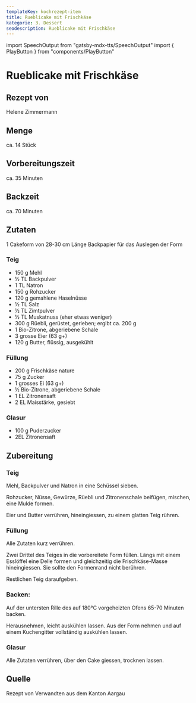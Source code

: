 ```yaml
---
templateKey: kochrezept-item
title: Rueblicake mit Frischkäse
kategorie: 3. Dessert
seodescription: Rueblicake mit Frischkäse
---
```

import SpeechOutput from "gatsby-mdx-tts/SpeechOutput"
import { PlayButton } from "components/PlayButton"

<SpeechOutput id="kochrezept-helen-zimmermann-rueblicake-mit-frischkaese" customPlayButton={PlayButton}>

# Rueblicake mit Frischkäse

## Rezept von
Helene Zimmermann

## Menge

ca. 14 Stück

## Vorbereitungszeit
ca. 35 Minuten

## Backzeit
ca. 70 Minuten

## Zutaten
1 Cakeform von 28-30 cm Länge 
Backpapier für das Auslegen der Form 

### Teig 
- 150 g Mehl
- ½ TL Backpulver
- 1 TL Natron
- 150 g Rohzucker
- 120 g gemahlene Haselnüsse
- ½ TL Salz
- ½ TL Zimtpulver 
- ½ TL Muskatnuss (eher etwas weniger)
- 300 g Rüebli, gerüstet, gerieben; ergibt ca. 200 g 
- 1 Bio-Zitrone, abgeriebene Schale 
- 3 grosse Eier (63 g+) 
- 120 g Butter, flüssig, ausgekühlt 

### Füllung 
- 200 g Frischkäse nature 
- 75 g Zucker 
- 1 grosses Ei (63 g+) 
- ½ Bio-Zitrone, abgeriebene Schale
- 1 EL Zitronensaft 
- 2 EL Maisstärke, gesiebt 

### Glasur  
- 100 g Puderzucker 
- 2EL Zitronensaft


## Zubereitung
### Teig 
Mehl, Backpulver und Natron in eine Schüssel sieben. 

Rohzucker, Nüsse, Gewürze, Rüebli und Zitronenschale beifügen, mischen, eine Mulde formen. 

Eier und Butter verrühren, hineingiessen, zu einem glatten Teig rühren. 

### Füllung
Alle Zutaten kurz verrühren. 

Zwei Drittel des Teiges in die vorbereitete Form füllen. Längs mit einem Esslöffel eine Delle formen und gleichzeitig die Frischkäse-Masse hineingiessen. Sie sollte den Formenrand nicht berühren. 

Restlichen Teig daraufgeben. 

### Backen: 
Auf der untersten Rille des auf 180°C vorgeheizten Ofens 65-70 Minuten backen. 

Herausnehmen, leicht auskühlen lassen. Aus der Form nehmen und auf einem Kuchengitter vollständig auskühlen lassen. 

### Glasur 
Alle Zutaten verrühren, über den Cake giessen, trocknen lassen. 

## Quelle
Rezept von Verwandten aus dem Kanton Aargau 

</SpeechOutput>